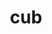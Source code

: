 ---
title: "cub"
layout: cache
category: package
meta: {"versions": ["1.12.0-rc0"], "compilers": ["gcc@10.3.0", "gcc@7.5.0", "gcc@8.3.1", "gcc@8.4.1", "gcc@9.3.0"]}
spec_files: 
 - spec-0.json
 - spec-1.json
 - spec-2.json
 - spec-3.json
 - spec-4.json
 - spec-5.json
 - spec-6.json
 - spec-7.json
 - spec-8.json
 - spec-9.json
 - spec-10.json
 - spec-11.json
spec_names:
 - 'cub@1.12.0-rc0%gcc@7.5.0 arch=linux-ubuntu18.04-x86_64'
 - 'cub@1.12.0-rc0%gcc@8.4.1 arch=linux-rhel8-x86_64'
 - 'cub@1.12.0-rc0%gcc@7.5.0 arch=linux-ubuntu18.04-ppc64le'
 - 'cub@1.12.0-rc0%gcc@8.4.1 arch=linux-rhel8-ppc64le'
 - 'cub@1.12.0-rc0%gcc@9.3.0 arch=linux-ubuntu20.04-ppc64le'
 - 'cub@1.12.0-rc0%gcc@8.3.1 arch=linux-rhel8-x86_64'
 - 'cub@1.12.0-rc0%gcc@8.3.1 arch=linux-rhel8-ppc64le'
 - 'cub@1.12.0-rc0%gcc@9.3.0 arch=linux-ubuntu20.04-x86_64'
 - 'cub@1.12.0-rc0%gcc@9.3.0 arch=linux-rhel7-x86_64'
 - 'cub@1.12.0-rc0%gcc@9.3.0 arch=linux-rhel7-ppc64le'
 - 'cub@1.12.0-rc0%gcc@10.3.0 arch=linux-ubuntu21.04-x86_64'
 - 'cub@1.12.0-rc0%gcc@10.3.0 arch=linux-ubuntu21.04-ppc64le'
---